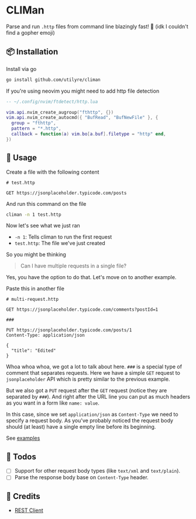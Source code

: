 # CLIMan

Parse and run `.http` files from command line blazingly fast! 🦔 (idk I
couldn't find a gopher emoji)

## 📦 Installation

Install via go

```bash
go install github.com/utilyre/climan
```

If you're using neovim you might need to add http file detection

```lua
-- ~/.config/nvim/ftdetect/http.lua

vim.api.nvim_create_augroup("fthttp", {})
vim.api.nvim_create_autocmd({ "BufRead", "BufNewFile" }, {
  group = "fthttp",
  pattern = "*.http",
  callback = function(a) vim.bo[a.buf].filetype = "http" end,
})
```

## 🚀 Usage

Create a file with the following content

```http
# test.http

GET https://jsonplaceholder.typicode.com/posts
```

And run this command on the file

```bash
climan -n 1 test.http
```

Now let's see what we just ran

- `-n 1`: Tells climan to run the first request
- `test.http`: The file we've just created

So you might be thinking

> Can I have multiple requests in a single file?

Yes, you have the option to do that. Let's move on to another example.

Paste this in another file

```http
# multi-request.http

GET https://jsonplaceholder.typicode.com/comments?postId=1

###

PUT https://jsonplaceholder.typicode.com/posts/1
Content-Type: application/json

{
  "title": "Edited"
}
```

Whoa whoa whoa, we got a lot to talk about here. `###` is a special type of
comment that separates requests. Here we have a simple `GET` request to
`jsonplaceholder` API which is pretty similar to the previous example.

But we also got a `PUT` request after the `GET` request (notice they are
separated by `###`). And right after the URL line you can put as much headers
as you want in a form like `name: value`.

In this case, since we set `application/json` as `Content-Type` we need to
specify a request body. As you've probably noticed the request body should (at
least) have a single empty line before its beginning.

See [examples](/examples)

## 🔖 Todos

- [ ] Support for other request body types (like `text/xml` and `text/plain`).
- [ ] Parse the response body base on `Content-Type` header.

## 📢 Credits

- [REST Client](https://github.com/Huachao/vscode-restclient)

